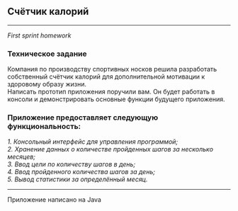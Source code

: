 ## Счётчик калорий
---
_First sprint homework_
### Техническое задание
Компания по производству спортивных носков решила разработать собственный счётчик калорий для дополнительной мотивации к здоровому образу жизни.  
Написать прототип приложения поручили вам. Он будет работать в консоли и демонстрировать основные функции будущего приложения.

### Приложение предоставляет следующую функциональность:
_1. Консольный интерфейс для управления программой;_  
_2. Хранение данных о количестве пройденных шагов за несколько месяцев;_  
_3. Ввод цели по количеству шагов в день;_  
_4. Ввод пройденного количества шагов за день;_  
_5. Вывод статистики за определённый месяц._

___  
Приложение написано на Java
